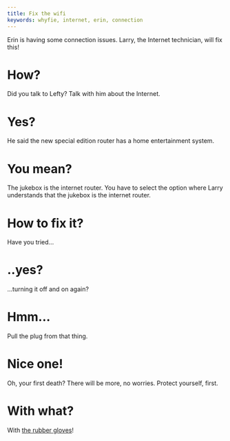 ```yaml
---
title: Fix the wifi
keywords: whyfie, internet, erin, connection
---
```


Erin is having some connection issues. Larry, the Internet technician, will fix this!

# How?
Did you talk to Lefty? Talk with him about the Internet.

# Yes?
He said the new special edition router has a home entertainment system.

# You mean?
The jukebox is the internet router. You have to select the option where Larry understands that the jukebox is the internet router.

# How to fix it?
Have you tried...

# ..yes?
...turning it off and on again?

# Hmm...
Pull the plug from that thing.

# Nice one!
Oh, your first death? There will be more, no worries. Protect yourself, first.

# With what?
With [the rubber gloves](/110-erin/020-parcel/index.md)!
